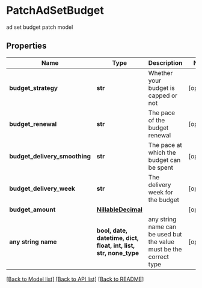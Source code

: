 # PatchAdSetBudget

ad set budget patch model

## Properties
Name | Type | Description | Notes
------------ | ------------- | ------------- | -------------
**budget_strategy** | **str** | Whether your budget is capped or not | [optional] 
**budget_renewal** | **str** | The pace of the budget renewal | [optional] 
**budget_delivery_smoothing** | **str** | The pace at which the budget can be spent | [optional] 
**budget_delivery_week** | **str** | The delivery week for the budget | [optional] 
**budget_amount** | [**NillableDecimal**](NillableDecimal.md) |  | [optional] 
**any string name** | **bool, date, datetime, dict, float, int, list, str, none_type** | any string name can be used but the value must be the correct type | [optional]

[[Back to Model list]](../README.md#documentation-for-models) [[Back to API list]](../README.md#documentation-for-api-endpoints) [[Back to README]](../README.md)



